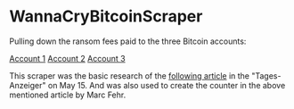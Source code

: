 # WannaCryBitcoinScraper

Pulling down the ransom fees paid to the three Bitcoin accounts:

[Account 1](https://blockchain.info/address/115p7UMMngoj1pMvkpHijcRdfJNXj6LrLn)
[Account 2](https://blockchain.info/address/12t9YDPgwueZ9NyMgw519p7AA8isjr6SMw)
[Account 3](https://blockchain.info/address/13AM4VW2dhxYgXeQepoHkHSQuy6NgaEb94)

This scraper was the basic research of the [following article](http://www.tagesanzeiger.ch/digital/Wie-viel-die-WannaCryHacker-verdienen/story/14329335)
in the "Tages-Anzeiger" on May 15. And was also used to create the counter in the above mentioned article by Marc Fehr.

